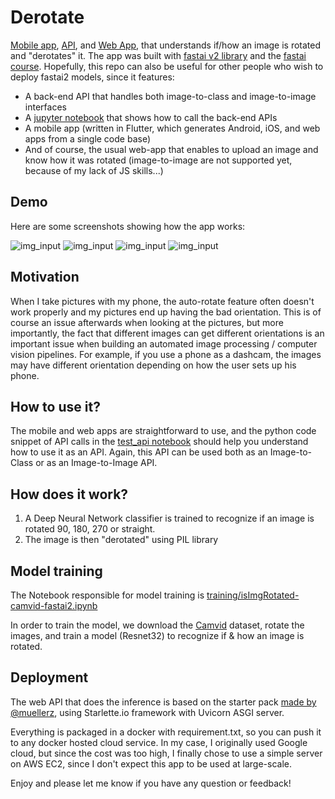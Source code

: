 # Derotate
[Mobile app](https://drive.google.com/open?id=1UNQbxz8WtLMVVRjzhBN_1lzKLpgbJ504), [API](test_api.ipynb), and [Web App](http://54.145.131.146/), that understands if/how an image is rotated and "derotates" it. The app was built with [fastai v2 library](https://dev.fast.ai/) and the [fastai course](https://course.fast.ai/). Hopefully, this repo can also be useful for other people who wish to deploy fastai2 models, since it features:
* A back-end API that handles both image-to-class and image-to-image interfaces
* A [jupyter notebook](test_api.ipynb) that shows how to call the back-end APIs
* A mobile app (written in Flutter, which generates Android, iOS, and web apps from a single code base)
* And of course, the usual web-app that enables to upload an image and know how it was rotated (image-to-image are not supported yet, because of my lack of JS skills...)

## Demo
Here are some screenshots showing how the app works:

![img_input](https://github.com/sebderhy/derotate/blob/master/images/flutter1.jpg "flutter1") 
![img_input](https://github.com/sebderhy/derotate/blob/master/images/flutter2.jpg "flutter2") 
![img_input](https://github.com/sebderhy/derotate/blob/master/images/flutter3.jpg "flutter3") 
![img_input](https://github.com/sebderhy/derotate/blob/master/images/flutter5.jpg "flutter5") 

## Motivation
When I take pictures with my phone, the auto-rotate feature often doesn't work properly and my pictures end up having the bad orientation. This is of course an issue afterwards when looking at the pictures, but more importantly, the fact that different images can get different orientations is an important issue when building an automated image processing / computer vision pipelines. For example, if you use a phone as a dashcam, the images may have different orientation depending on how the user sets up his phone.

## How to use it?
The mobile and web apps are straightforward to use, and the python code snippet of API calls in the [test_api notebook](test_api.ipynb) should help you understand how to use it as an API. Again, this API can be used both as an Image-to-Class or as an Image-to-Image API.

## How does it work?
1) A Deep Neural Network classifier is trained to recognize if an image is rotated 90, 180, 270 or straight.
2) The image is then "derotated" using PIL library

## Model training

The Notebook responsible for model training is [training/isImgRotated-camvid-fastai2.ipynb](https://github.com/sebderhy/derotate/blob/master/training/isImgRotated-camvid-fastai2.ipynb)

In order to train the model, we download the [Camvid](http://mi.eng.cam.ac.uk/research/projects/VideoRec/CamVid/) dataset, rotate the images, and train a model (Resnet32) to recognize if & how an image is rotated.

## Deployment
The web API that does the inference is based on the starter pack [made by @muellerz](https://github.com/muellerzr/fastai2-Starlette), using Starlette.io framework with Uvicorn ASGI server.   

Everything is packaged in a docker with requirement.txt, so you can push it to any docker hosted cloud service. In my case, I originally used Google cloud, but since the cost was too high, I finally chose to use a simple server on AWS EC2, since I don't expect this app to be used at large-scale.

Enjoy and please let me know if you have any question or feedback!
